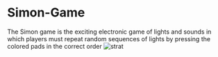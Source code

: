 # Simon-Game

The Simon game is the exciting electronic game of lights and sounds in which players must repeat random sequences of lights by pressing the colored pads in the correct order
![strat](https://user-images.githubusercontent.com/66566962/134779613-6c236079-de62-4e44-b3bf-219df579f173.png)
